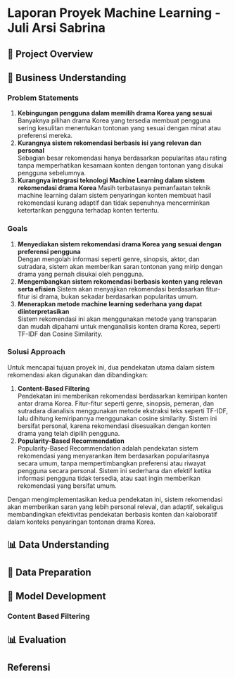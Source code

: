 # Laporan Proyek Machine Learning - Juli Arsi Sabrina
## 📌 Project Overview
## 💼 Business Understanding
### Problem Statements
1. **Kebingungan pengguna dalam memilih drama Korea yang sesuai**  
   Banyaknya pilihan drama Korea yang tersedia membuat pengguna sering kesulitan menentukan tontonan yang sesuai dengan minat atau preferensi mereka.
2. **Kurangnya sistem rekomendasi berbasis isi yang relevan dan personal**  
   Sebagian besar rekomendasi hanya berdasarkan popularitas atau rating tanpa memperhatikan kesamaan konten dengan tontonan yang disukai pengguna sebelumnya.
3. **Kurangnya integrasi teknologi Machine Learning dalam sistem rekomendasi drama Korea** 
   Masih terbatasnya pemanfaatan teknik machine learning dalam sistem penyaringan konten membuat hasil rekomendasi kurang adaptif dan tidak sepenuhnya mencerminkan ketertarikan pengguna terhadap konten tertentu.

### Goals
1. **Menyediakan sistem rekomendasi drama Korea yang sesuai dengan preferensi pengguna**  
   Dengan mengolah informasi seperti genre, sinopsis, aktor, dan sutradara, sistem akan memberikan saran tontonan yang mirip dengan drama yang pernah disukai oleh pengguna.
2. **Mengembangkan sistem rekomendasi berbasis konten yang relevan serta efisien** 
   Sistem akan menyajikan rekomendasi berdasarkan fitur-fitur isi drama, bukan sekadar berdasarkan popularitas umum.
3. **Menerapkan metode machine learning sederhana yang dapat diinterpretasikan**  
   Sistem rekomendasi ini akan menggunakan metode yang transparan dan mudah dipahami untuk menganalisis konten drama Korea, seperti TF-IDF dan Cosine Similarity.
   
### Solusi Approach
Untuk mencapai tujuan proyek ini, dua pendekatan utama dalam sistem rekomendasi akan digunakan dan dibandingkan:
1. **Content-Based Filtering**  
Pendekatan ini memberikan rekomendasi berdasarkan kemiripan konten antar drama Korea. Fitur-fitur seperti genre, sinopsis, pemeran, dan sutradara dianalisis menggunakan metode ekstraksi teks seperti TF-IDF, lalu dihitung kemiripannya menggunakan cosine similarity. Sistem ini bersifat personal, karena rekomendasi disesuaikan dengan konten drama yang telah dipilih pengguna.
2. **Popularity-Based Recommendation**  
Popularity-Based Recommendation adalah pendekatan sistem rekomendasi yang menyarankan item berdasarkan popularitasnya secara umum, tanpa mempertimbangkan preferensi atau riwayat pengguna secara personal. Sistem ini sederhana dan efektif ketika informasi pengguna tidak tersedia, atau saat ingin memberikan rekomendasi yang bersifat umum.

Dengan mengimplementasikan kedua pendekatan ini, sistem rekomendasi akan memberikan saran yang lebih personal releval, dan adaptif, sekaligus membandingkan efektivitas pendekatan berbasis konten dan kaloboratif dalam konteks penyaringan tontonan drama Korea.

## 📊 Data Understanding
## 🧹 Data Preparation
## 🤖 Model Development
### Content Based Filtering
## 📊 Evaluation
## Referensi

